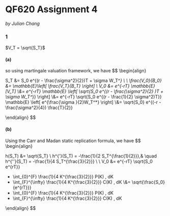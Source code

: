# QF620 Assignment 4
*by Julian Chang*
### 1 
$V_T = \sqrt{S_T}$
#### (a)
so using martingale valuation framework, we have
$$
\begin{align}

 S_T &= S_0 e^{(r - \frac{\sigma^2}{2})T + \sigma W_T^*}
\\
\\
\frac{V_0}{B_0}
 &= \mathbb{E}\left[
	 \frac{V_T}{B_T}
\right]
 \\
V_0 
&= e^{-rT} \mathbb{E}[V_T]
\\&= e^{-rT} \mathbb{E} \left[ \sqrt{S_0 e^{(r - \frac{\sigma^2}{2} )T + \sigma W_T^*}} \right]
\\&= e^{-rT} \sqrt{S_0 e^{(r - \frac{1}{2} \sigma^2)T}} \mathbb{E} \left[ e^{\frac{\sigma }{2}W_T^*} \right]
\\&= \sqrt{S_0} e^{(-r - \frac{\sigma^2}{4}) \frac{T}{2}}

\end{align}
$$
#### (b)
Using the Carr and Madan static replication formula, we have
$$
\begin{align}

h(S_T) &= \sqrt{S_T} 
\\
h^{'}(S_T) = -\frac{1}{2 S_T^{\frac{1}{2}}},& \quad h^{''}(S_T) = -\frac{1}{4 S_T^{\frac{3}{2}}}
\\
\\
V_0 
&= 
e^{-rT} \sqrt{S_0 e^{rT}} 
- \int_{0}^{F} \frac{1}{4 K^{\frac{3}{2}}} P(K) \, dK 
- \int_{F}^{\infty} \frac{1}{4 K^{\frac{3}{2}}} C(K) \, dK
\\&= 
\sqrt{\frac{S_0}{e^{rT}}} 
- \int_{0}^{F} \frac{1}{4 K^{\frac{3}{2}}} P(K) \, dK 
- \int_{F}^{\infty} \frac{1}{4 K^{\frac{3}{2}}} C(K) \, dK

\end{align}
$$
